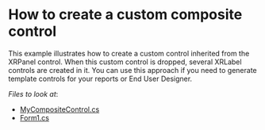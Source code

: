 # How to create a custom composite control


This example illustrates how to create a custom control inherited from the XRPanel control. When this custom control is dropped, several XRLabel controls are created in it. You can use this approach if you need to generate template controls for your reports or End User Designer.


<!-- default file list --> 
*Files to look at*:

* [MyCompositeControl.cs](./CS/docCustomControls/MyCompositeControl.cs)
* [Form1.cs](./CS/WindowsFormsApplication1/Form1.cs)
